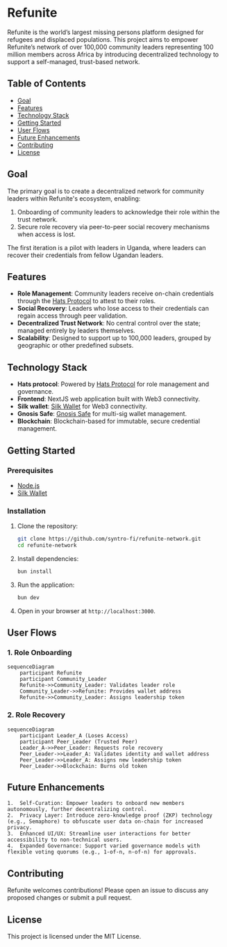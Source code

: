 # Refunite

Refunite is the world’s largest missing persons platform designed for refugees and displaced populations. This project aims to empower Refunite’s network of over 100,000 community leaders representing 100 million members across Africa by introducing decentralized technology to support a self-managed, trust-based network.

## Table of Contents

- [Goal](#goal)
- [Features](#features)
- [Technology Stack](#technology-stack)
- [Getting Started](#getting-started)
- [User Flows](#user-flows)
- [Future Enhancements](#future-enhancements)
- [Contributing](#contributing)
- [License](#license)

## Goal

The primary goal is to create a decentralized network for community leaders within Refunite's ecosystem, enabling:

1. Onboarding of community leaders to acknowledge their role within the trust network.
2. Secure role recovery via peer-to-peer social recovery mechanisms when access is lost.

The first iteration is a pilot with leaders in Uganda, where leaders can recover their credentials from fellow Ugandan leaders.

## Features

- **Role Management**: Community leaders receive on-chain credentials through the [Hats Protocol](https://www.hatsprotocol.xyz/) to attest to their roles.
- **Social Recovery**: Leaders who lose access to their credentials can regain access through peer validation.
- **Decentralized Trust Network**: No central control over the state; managed entirely by leaders themselves.
- **Scalability**: Designed to support up to 100,000 leaders, grouped by geographic or other predefined subsets.

## Technology Stack

- **Hats protocol**: Powered by [Hats Protocol](https://www.hatsprotocol.xyz/) for role management and governance.
- **Frontend**: NextJS web application built with Web3 connectivity.
- **Silk wallet**: [Silk Wallet](https://www.silk.sc/) for Web3 connectivity.
- **Gnosis Safe**: [Gnosis Safe](https://gnosis-safe.io/) for multi-sig wallet management.
- **Blockchain**: Blockchain-based for immutable, secure credential management.

## Getting Started

### Prerequisites

- [Node.js](https://nodejs.org/)
- [Silk Wallet](https://semaphore.pse.dev/)

### Installation

1. Clone the repository:

   ```bash
   git clone https://github.com/syntro-fi/refunite-network.git
   cd refunite-network
   ```

2. Install dependencies:

   ```bash
   bun install
   ```

3. Run the application:

   ```bash
   bun dev
   ```

4. Open in your browser at `http://localhost:3000`.

## User Flows

### 1. Role Onboarding

```mermaid
sequenceDiagram
    participant Refunite
    participant Community_Leader
    Refunite->>Community_Leader: Validates leader role
    Community_Leader->>Refunite: Provides wallet address
    Refunite->>Community_Leader: Assigns leadership token
```

### 2. Role Recovery

```mermaid
sequenceDiagram
    participant Leader_A (Loses Access)
    participant Peer_Leader (Trusted Peer)
    Leader_A->>Peer_Leader: Requests role recovery
    Peer_Leader->>Leader_A: Validates identity and wallet address
    Peer_Leader->>Leader_A: Assigns new leadership token
    Peer_Leader->>Blockchain: Burns old token
```

## Future Enhancements

    1.	Self-Curation: Empower leaders to onboard new members autonomously, further decentralizing control.
    2.	Privacy Layer: Introduce zero-knowledge proof (ZKP) technology (e.g., Semaphore) to obfuscate user data on-chain for increased privacy.
    3.	Enhanced UI/UX: Streamline user interactions for better accessibility to non-technical users.
    4.	Expanded Governance: Support varied governance models with flexible voting quorums (e.g., 1-of-n, n-of-n) for approvals.

## Contributing

Refunite welcomes contributions! Please open an issue to discuss any proposed changes or submit a pull request.

## License

This project is licensed under the MIT License.
